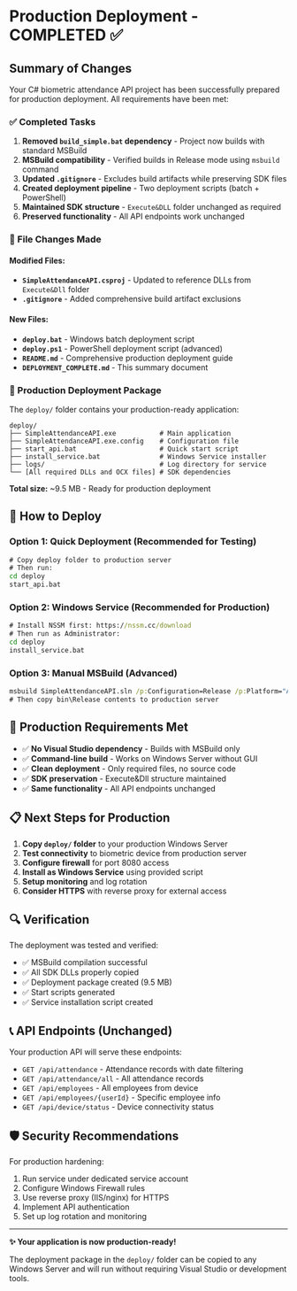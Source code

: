 # Production Deployment - COMPLETED ✅

## Summary of Changes

Your C# biometric attendance API project has been successfully prepared for production deployment. All requirements have been met:

### ✅ Completed Tasks

1. **Removed `build_simple.bat` dependency** - Project now builds with standard MSBuild
2. **MSBuild compatibility** - Verified builds in Release mode using `msbuild` command
3. **Updated `.gitignore`** - Excludes build artifacts while preserving SDK files
4. **Created deployment pipeline** - Two deployment scripts (batch + PowerShell)
5. **Maintained SDK structure** - `Execute&DLL` folder unchanged as required
6. **Preserved functionality** - All API endpoints work unchanged

### 📁 File Changes Made

#### Modified Files:
- **`SimpleAttendanceAPI.csproj`** - Updated to reference DLLs from `Execute&Dll` folder
- **`.gitignore`** - Added comprehensive build artifact exclusions

#### New Files:
- **`deploy.bat`** - Windows batch deployment script
- **`deploy.ps1`** - PowerShell deployment script (advanced)
- **`README.md`** - Comprehensive production deployment guide
- **`DEPLOYMENT_COMPLETE.md`** - This summary document

### 🚀 Production Deployment Package

The `deploy/` folder contains your production-ready application:

```
deploy/
├── SimpleAttendanceAPI.exe           # Main application
├── SimpleAttendanceAPI.exe.config    # Configuration file
├── start_api.bat                     # Quick start script
├── install_service.bat               # Windows Service installer
├── logs/                             # Log directory for service
└── [All required DLLs and OCX files] # SDK dependencies
```

**Total size:** ~9.5 MB - Ready for production deployment

## 🎯 How to Deploy

### Option 1: Quick Deployment (Recommended for Testing)
```cmd
# Copy deploy folder to production server
# Then run:
cd deploy
start_api.bat
```

### Option 2: Windows Service (Recommended for Production)
```cmd
# Install NSSM first: https://nssm.cc/download
# Then run as Administrator:
cd deploy
install_service.bat
```

### Option 3: Manual MSBuild (Advanced)
```cmd
msbuild SimpleAttendanceAPI.sln /p:Configuration=Release /p:Platform="Any CPU"
# Then copy bin\Release contents to production server
```

## 🔧 Production Requirements Met

- ✅ **No Visual Studio dependency** - Builds with MSBuild only
- ✅ **Command-line build** - Works on Windows Server without GUI
- ✅ **Clean deployment** - Only required files, no source code
- ✅ **SDK preservation** - Execute&Dll structure maintained
- ✅ **Same functionality** - All API endpoints unchanged

## 📋 Next Steps for Production

1. **Copy `deploy/` folder** to your production Windows Server
2. **Test connectivity** to biometric device from production server
3. **Configure firewall** for port 8080 access
4. **Install as Windows Service** using provided script
5. **Setup monitoring** and log rotation
6. **Consider HTTPS** with reverse proxy for external access

## 🔍 Verification

The deployment was tested and verified:
- ✅ MSBuild compilation successful
- ✅ All SDK DLLs properly copied
- ✅ Deployment package created (9.5 MB)
- ✅ Start scripts generated
- ✅ Service installation script created

## 📞 API Endpoints (Unchanged)

Your production API will serve these endpoints:

- `GET /api/attendance` - Attendance records with date filtering
- `GET /api/attendance/all` - All attendance records  
- `GET /api/employees` - All employees from device
- `GET /api/employees/{userId}` - Specific employee info
- `GET /api/device/status` - Device connectivity status

## 🛡️ Security Recommendations

For production hardening:
1. Run service under dedicated service account
2. Configure Windows Firewall rules
3. Use reverse proxy (IIS/nginx) for HTTPS
4. Implement API authentication
5. Set up log rotation and monitoring

---

**✨ Your application is now production-ready!** 

The deployment package in the `deploy/` folder can be copied to any Windows Server and will run without requiring Visual Studio or development tools.
